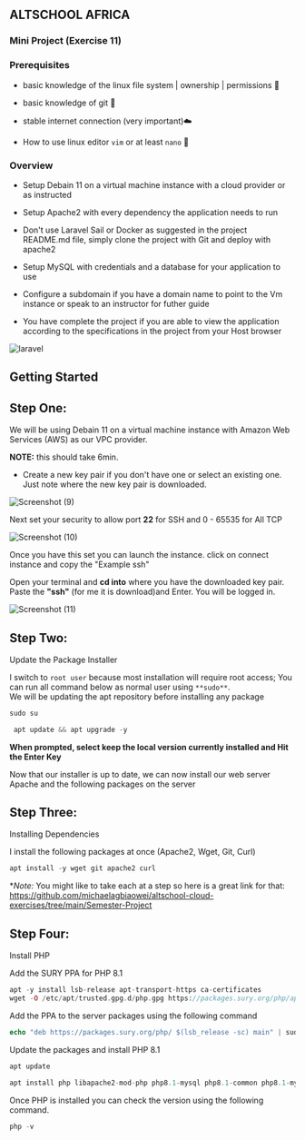 ## **ALTSCHOOL AFRICA**

### **Mini Project (Exercise 11)**

### Prerequisites
- basic knowledge of the linux file system | ownership | permissions 🐧

- basic knowledge of git 🚦

- stable internet connection (very important)☁️

-  How to use linux editor `vim` or at least `nano` 📝

### Overview

- Setup Debain 11 on a virtual machine instance with a cloud provider or as instructed

- Setup Apache2 with every dependency the application needs to run

- Don't use Laravel Sail or Docker as suggested in the project README.md file, simply clone the project with Git and deploy with apache2

- Setup MySQL with credentials and a database for your application to use

- Configure a subdomain if you have a domain name to point to the Vm instance or speak to an instructor for futher guide

- You have complete the project if you are able to view the application according to the specifications in the project from your Host browser

![laravel](https://user-images.githubusercontent.com/69207791/198589053-388f85f0-9ab4-4201-b561-7923f97d2f09.png)

## **Getting Started**

## **Step One:**

We will be using Debain 11 on a virtual machine instance with Amazon Web Services (AWS) as our VPC provider.

**NOTE:**   this should take 6min. 

- Create a new key pair if you don't have one or select an existing one. Just note where the new key pair 
is downloaded.

![Screenshot (9)](https://user-images.githubusercontent.com/69207791/198605842-1b047bfd-087e-4f8e-9aa7-2a59c98f4791.png)

Next set your security to allow port **22** for SSH and 0 - 65535 for All TCP

![Screenshot (10)](https://user-images.githubusercontent.com/69207791/198609826-abbb3ddf-9109-41db-ab9c-909d6afcc717.png)

Once you have this set you can launch the instance. click on connect instance and copy the "Example ssh"

Open your terminal and **cd into** where you have the downloaded key pair. Paste the **"ssh"** (for me it is download)and Enter. You will be logged in.

![Screenshot (11)](https://user-images.githubusercontent.com/69207791/198623362-b2d38f3a-5f78-44d3-a813-f96dc563fbc5.png)

## **Step Two:** 

Update the Package Installer

I switch to `root user` because most installation will require root access; You can run all command below as normal user using ``**sudo**``.
<br> We will be updating the apt repository before installing any package

```php
sudo su
```

```php
 apt update && apt upgrade -y
```

**When prompted, select keep the local version currently installed and Hit the Enter Key**

Now that our installer is up to date, we can now install our web server Apache and the following packages on the server

## **Step Three:**

Installing Dependencies

I install the following packages at once (Apache2, Wget, Git, Curl)

```php
apt install -y wget git apache2 curl
```
**Note:* You might like to take each at a step so here is a great link for that: <br>
https://github.com/michaelagbiaowei/altschool-cloud-exercises/tree/main/Semester-Project

## **Step Four:**

 Install PHP

 Add the SURY PPA for PHP 8.1

```php
apt -y install lsb-release apt-transport-https ca-certificates
wget -O /etc/apt/trusted.gpg.d/php.gpg https://packages.sury.org/php/apt.gpg
```

Add the PPA to the server packages using the following command

```php
echo "deb https://packages.sury.org/php/ $(lsb_release -sc) main" | sudo tee /etc/apt/sources.list.d/php.list
```

Update the packages and install PHP 8.1

```php
apt update
```
```php
apt install php libapache2-mod-php php8.1-mysql php8.1-common php8.1-mysql php8.1-xml php8.1-xmlrpc php8.1-curl php8.1-gd php8.1-imagick php8.1-cli php8.1-dev php8.1-imap php8.1-mbstring php8.1-opcache php8.1-soap php8.1-zip php8.1-intl -y
```

Once PHP is installed you can check the version using the following command.

```php
php -v
```






